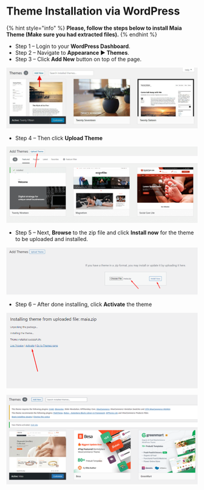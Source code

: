 # Theme Installation via WordPress

{% hint style="info" %}
**Please, follow the steps below to install Maia Theme (Make sure you had extracted files).**
{% endhint %}

* Step 1 – Login to your **WordPress Dashboard**.
* Step 2 – Navigate to **Appearance ► Themes**.
* Step 3 – Click **Add New** button on top of the page.

![](../../.gitbook/assets/install-theme.jpg)

* Step 4 – Then click **Upload Theme**

![](../../.gitbook/assets/install-theme-u1.png)

* Step 5 – Next, **Browse** to the zip file and click **Install now** for the theme to be uploaded and installed.

![](../../.gitbook/assets/install-theme-u2.png)

* Step 6 – After done installing, click **Activate** the theme

![](../../.gitbook/assets/install-theme-u3.png)

![](../../.gitbook/assets/install-theme-u4.png)
